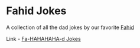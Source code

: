 # Fahid Jokes

A collection of all the dad jokes by our favorite [Fahid](https://github.com/fahidattique55)

Link - [Fa-HAHAHAHA-d Jokes](https://fahidjokes.netlify.com)
